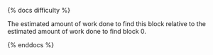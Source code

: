 {% docs difficulty %}

The estimated amount of work done to find this block relative to the estimated amount of work done to find block 0.

{% enddocs %}

